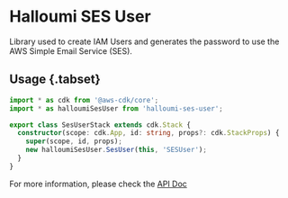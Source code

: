 # Halloumi SES User

Library used to create IAM Users and generates the password to use the AWS Simple Email Service (SES).

## Usage {.tabset}

```typescript
import * as cdk from '@aws-cdk/core';
import * as halloumiSesUser from 'halloumi-ses-user';

export class SesUserStack extends cdk.Stack {
  constructor(scope: cdk.App, id: string, props?: cdk.StackProps) {
    super(scope, id, props);
    new halloumiSesUser.SesUser(this, 'SESUser');
  }
}
```

For more information, please check the [API Doc](API.md)